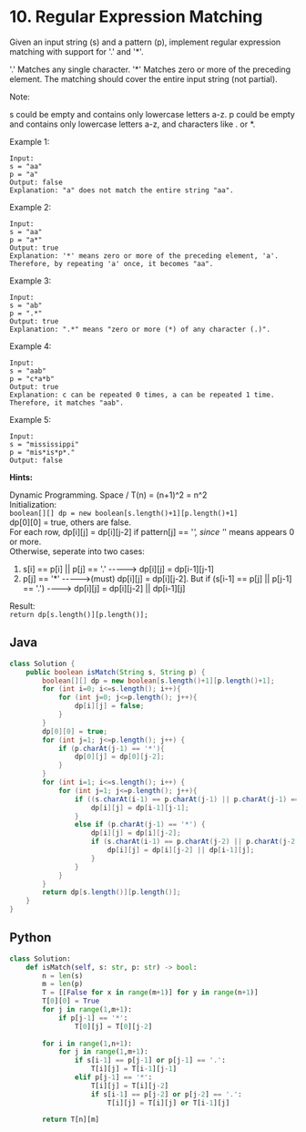 # 10. Regular Expression Matching

Given an input string (s) and a pattern (p), implement regular expression matching with support for '.' and '*'.

'.' Matches any single character.
'*' Matches zero or more of the preceding element.
The matching should cover the entire input string (not partial).

Note:

s could be empty and contains only lowercase letters a-z.
p could be empty and contains only lowercase letters a-z, and characters like . or *.

Example 1:
```
Input:
s = "aa"
p = "a"
Output: false
Explanation: "a" does not match the entire string "aa".
```
Example 2:
```
Input:
s = "aa"
p = "a*"
Output: true
Explanation: '*' means zero or more of the preceding element, 'a'. Therefore, by repeating 'a' once, it becomes "aa".
```
Example 3:
```
Input:
s = "ab"
p = ".*"
Output: true
Explanation: ".*" means "zero or more (*) of any character (.)".
```
Example 4:
```
Input:
s = "aab"
p = "c*a*b"
Output: true
Explanation: c can be repeated 0 times, a can be repeated 1 time. Therefore, it matches "aab".
```
Example 5:
```
Input:
s = "mississippi"
p = "mis*is*p*."
Output: false
```

**Hints:**

Dynamic Programming. Space / T(n) = (n+1)^2 = n^2 <br>
Initialization:<br>
`boolean[][] dp = new boolean[s.length()+1][p.length()+1]` <br>
dp[0][0] = true, others are false. <br> 
For each row, dp[i][j] = dp[i][j-2] if pattern[j] == '*', since '*' means appears 0 or more. <br>
Otherwise, seperate into two cases: <br>
1. s[i] == p[i] || p[j] == '.'     ----->     dp[i][j] = dp[i-1][j-1]
2. p[j] == '*'     ----->(must)     dp[i][j] = dp[i][j-2]. But if (s[i-1] == p[j] || p[j-1] == '.')    ---->    dp[i][j] = dp[i][j-2] || dp[i-1][j]

Result:<br>
`return dp[s.length()][p.length()];`


## Java
```java
class Solution {
    public boolean isMatch(String s, String p) {
        boolean[][] dp = new boolean[s.length()+1][p.length()+1];
        for (int i=0; i<=s.length(); i++){
            for (int j=0; j<=p.length(); j++){
                dp[i][j] = false;
            }
        }
        dp[0][0] = true;
        for (int j=1; j<=p.length(); j++) {
            if (p.charAt(j-1) == '*'){
                dp[0][j] = dp[0][j-2];
            }
        }
        for (int i=1; i<=s.length(); i++) {
            for (int j=1; j<=p.length(); j++){
                if ((s.charAt(i-1) == p.charAt(j-1) || p.charAt(j-1) == '.')) {
                    dp[i][j] = dp[i-1][j-1];
                }
                else if (p.charAt(j-1) == '*') {
                    dp[i][j] = dp[i][j-2];
                    if (s.charAt(i-1) == p.charAt(j-2) || p.charAt(j-2) == '.') {
                        dp[i][j] = dp[i][j-2] || dp[i-1][j];
                    }
                }
            }
        }
        return dp[s.length()][p.length()];
    }
}
```

## Python
```py
class Solution:
    def isMatch(self, s: str, p: str) -> bool:
        n = len(s)
        m = len(p)
        T = [[False for x in range(m+1)] for y in range(n+1)]
        T[0][0] = True
        for j in range(1,m+1):
            if p[j-1] == '*':
                T[0][j] = T[0][j-2]
        
        for i in range(1,n+1):
            for j in range(1,m+1):
                if s[i-1] == p[j-1] or p[j-1] == '.':
                    T[i][j] = T[i-1][j-1]
                elif p[j-1] == '*':
                    T[i][j] = T[i][j-2]
                    if s[i-1] == p[j-2] or p[j-2] == '.':
                        T[i][j] = T[i][j] or T[i-1][j]
        
        return T[n][m]
```
